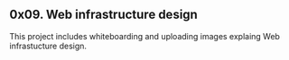## 0x09. Web infrastructure design

This project includes whiteboarding and uploading images explaing Web infrastucture design.
